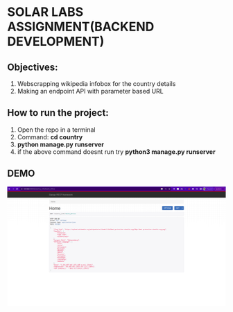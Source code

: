 # SOLAR LABS ASSIGNMENT(BACKEND DEVELOPMENT)

## Objectives:

1) Webscrapping wikipedia infobox for the country details
2) Making an endpoint API with parameter based URL

## How to run the project:

1) Open the repo in a terminal
2) Command: **cd country**
3) **python manage.py runserver**
4) if the above command doesnt run try **python3 manage.py runserver**


## DEMO


![This is an image](/assets/SS1.png)
